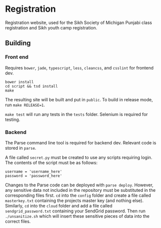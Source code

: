 Registration
============

Registration website, used for the Sikh Society of Michigan Punjabi class registration and Sikh youth camp registration.

Building
--------

### Front end

Requires `bower`, `jade`, `typescript`, `less`, `cleancss`, and `csslint` for frontend dev.

```
bower install
cd script && tsd install
make
```

The resulting site will be built and put in `public`. To build in release mode, run `make RELEASE=1`.

`make test` will run any tests in the `tests` folder. Selenium is required for testing.

### Backend

The Parse command line tool is required for backend dev. Relevant code is stored in `parse`.

A file called `secret.py` must be created to use any scripts requiring login. The contents of the script must be as follows:

```
username = 'username_here'
password = 'password_here'
```

Changes to the Parse code can be deployed with `parse deploy`. However, any sensitive data not included in the repository must be substituted in the corresponding files first. `cd` into the `config` folder and create a file called `masterkey.txt` containing the projects master key (and nothing else). Similarly, `cd` into the `cloud` folder and add a file called `sendgrid_password.txt` containing your SendGrid password. Then run `./unsanitize.sh` which will insert these sensitive pieces of data into the correct files.
